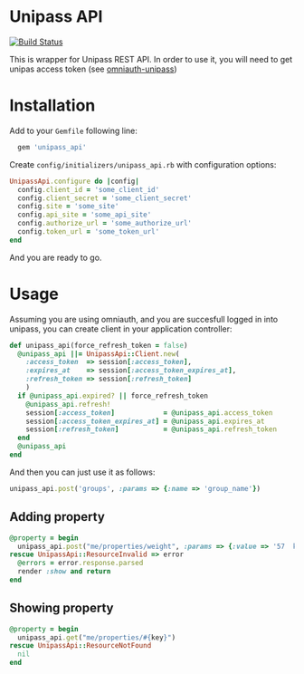 # Unipass API #

[![Build Status](https://secure.travis-ci.org/tjeden/unipass_api.png)](http://travis-ci.org/tjeden/unipass_api)

This is wrapper for Unipass REST API. In order to use it, you will need to get unipas access token (see [omniauth-unipass](https://github.com/tjeden/omniauth-unipass))

# Installation #

Add to your `Gemfile` following line:

``` ruby
  gem 'unipass_api'
``` 

Create `config/initializers/unipass_api.rb` with configuration options:

``` ruby
UnipassApi.configure do |config|
  config.client_id = 'some_client_id'
  config.client_secret = 'some_client_secret'
  config.site = 'some_site'
  config.api_site = 'some_api_site'
  config.authorize_url = 'some_authorize_url'
  config.token_url = 'some_token_url'
end
``` 

And you are ready to go.

# Usage #

Assuming you are using omniauth, and you are succesfull logged in into unipass, you can create client in your application controller:

``` ruby
def unipass_api(force_refresh_token = false)
  @unipass_api ||= UnipassApi::Client.new(
    :access_token  => session[:access_token],
    :expires_at    => session[:access_token_expires_at],
    :refresh_token => session[:refresh_token]
    )
  if @unipass_api.expired? || force_refresh_token
    @unipass_api.refresh!
    session[:access_token]            = @unipass_api.access_token
    session[:access_token_expires_at] = @unipass_api.expires_at
    session[:refresh_token]           = @unipass_api.refresh_token
  end
  @unipass_api
end
``` 

And then you can just use it as follows: 

``` ruby
unipass_api.post('groups', :params => {:name => 'group_name'})
``` 

## Adding property ##

``` ruby
@property = begin
  unipass_api.post("me/properties/weight", :params => {:value => '57  kg'})
rescue UnipassApi::ResourceInvalid => error
  @errors = error.response.parsed
  render :show and return
end 
``` 

## Showing property ##

``` ruby
@property = begin
  unipass_api.get("me/properties/#{key}")
rescue UnipassApi::ResourceNotFound
  nil
end 
``` 


